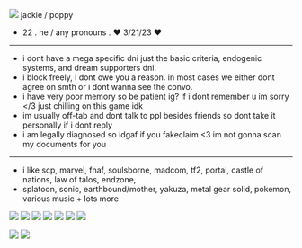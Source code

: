 ![](https://i.imgur.com/2KeOG7t.gif)  jackie / poppy
-  22 . he / any pronouns . ♥ 3/21/23 ♥
- --------------------------------------------------------
-  i dont have a mega specific dni just the basic criteria, endogenic systems, and dream supporters dni.
-  i block freely, i dont owe you a reason. in most cases we either dont agree on smth or i dont wanna see the convo.
-  i have very poor memory so be patient ig? if i dont remember u im sorry </3 just chilling on this game idk
-  im usually off-tab and dont talk to ppl besides friends so dont take it personally if i dont reply
-  i am legally diagnosed so idgaf if you fakeclaim <3 im not gonna scan my documents for you
- --------------------------------------------------------
- i like scp, marvel, fnaf, soulsborne, madcom, tf2, portal, castle of nations, law of talos, endzone,
- splatoon, sonic, earthbound/mother, yakuza, metal gear solid, pokemon, various music + lots more

![](https://images-wixmp-ed30a86b8c4ca887773594c2.wixmp.com/f/fa073ec9-cdc7-42bf-91c1-f0492eff0c87/d4vkj12-09677fc6-7ff7-49de-bbcd-65932f662144.gif?token=eyJ0eXAiOiJKV1QiLCJhbGciOiJIUzI1NiJ9.eyJzdWIiOiJ1cm46YXBwOjdlMGQxODg5ODIyNjQzNzNhNWYwZDQxNWVhMGQyNmUwIiwiaXNzIjoidXJuOmFwcDo3ZTBkMTg4OTgyMjY0MzczYTVmMGQ0MTVlYTBkMjZlMCIsIm9iaiI6W1t7InBhdGgiOiJcL2ZcL2ZhMDczZWM5LWNkYzctNDJiZi05MWMxLWYwNDkyZWZmMGM4N1wvZDR2a2oxMi0wOTY3N2ZjNi03ZmY3LTQ5ZGUtYmJjZC02NTkzMmY2NjIxNDQuZ2lmIn1dXSwiYXVkIjpbInVybjpzZXJ2aWNlOmZpbGUuZG93bmxvYWQiXX0.QA20IGTvKEkOfYUlnOmf8zwouwBFAQP0HYuad_qBfoI) ![](https://images-wixmp-ed30a86b8c4ca887773594c2.wixmp.com/f/8e79db37-b015-4152-99a7-c60b9787ac0c/dc3jjah-5ef4c5cd-0215-45b7-a426-ba7332212b30.png?token=eyJ0eXAiOiJKV1QiLCJhbGciOiJIUzI1NiJ9.eyJzdWIiOiJ1cm46YXBwOjdlMGQxODg5ODIyNjQzNzNhNWYwZDQxNWVhMGQyNmUwIiwiaXNzIjoidXJuOmFwcDo3ZTBkMTg4OTgyMjY0MzczYTVmMGQ0MTVlYTBkMjZlMCIsIm9iaiI6W1t7InBhdGgiOiJcL2ZcLzhlNzlkYjM3LWIwMTUtNDE1Mi05OWE3LWM2MGI5Nzg3YWMwY1wvZGMzamphaC01ZWY0YzVjZC0wMjE1LTQ1YjctYTQyNi1iYTczMzIyMTJiMzAucG5nIn1dXSwiYXVkIjpbInVybjpzZXJ2aWNlOmZpbGUuZG93bmxvYWQiXX0.I-NqizDhgU7yOrhQ9XVl-43_dR5SORlaGKJv-8LcMEY) ![](https://images-wixmp-ed30a86b8c4ca887773594c2.wixmp.com/f/45091976-43f2-46d3-a6c8-84e28a4176e2/ddfl375-9e9d9470-4b05-4a81-97e4-1f1817b61102.gif?token=eyJ0eXAiOiJKV1QiLCJhbGciOiJIUzI1NiJ9.eyJzdWIiOiJ1cm46YXBwOjdlMGQxODg5ODIyNjQzNzNhNWYwZDQxNWVhMGQyNmUwIiwiaXNzIjoidXJuOmFwcDo3ZTBkMTg4OTgyMjY0MzczYTVmMGQ0MTVlYTBkMjZlMCIsIm9iaiI6W1t7InBhdGgiOiJcL2ZcLzQ1MDkxOTc2LTQzZjItNDZkMy1hNmM4LTg0ZTI4YTQxNzZlMlwvZGRmbDM3NS05ZTlkOTQ3MC00YjA1LTRhODEtOTdlNC0xZjE4MTdiNjExMDIuZ2lmIn1dXSwiYXVkIjpbInVybjpzZXJ2aWNlOmZpbGUuZG93bmxvYWQiXX0.edwcksCpBr2K9IxG8YrIPXfQD6o96RPmdCAhNPqbMwQ) ![](https://images-wixmp-ed30a86b8c4ca887773594c2.wixmp.com/f/ebf5b260-42b4-4b1f-81f7-4bbf6324a36d/dglih02-23a3dc15-1ab8-44a3-adb3-3ec77e3f4135.png?token=eyJ0eXAiOiJKV1QiLCJhbGciOiJIUzI1NiJ9.eyJzdWIiOiJ1cm46YXBwOjdlMGQxODg5ODIyNjQzNzNhNWYwZDQxNWVhMGQyNmUwIiwiaXNzIjoidXJuOmFwcDo3ZTBkMTg4OTgyMjY0MzczYTVmMGQ0MTVlYTBkMjZlMCIsIm9iaiI6W1t7InBhdGgiOiJcL2ZcL2ViZjViMjYwLTQyYjQtNGIxZi04MWY3LTRiYmY2MzI0YTM2ZFwvZGdsaWgwMi0yM2EzZGMxNS0xYWI4LTQ0YTMtYWRiMy0zZWM3N2UzZjQxMzUucG5nIn1dXSwiYXVkIjpbInVybjpzZXJ2aWNlOmZpbGUuZG93bmxvYWQiXX0.MtdG2qqlJUL-ZOOmemfafUpKui1BVNpU4dihTjcdAPQ) ![](https://images-wixmp-ed30a86b8c4ca887773594c2.wixmp.com/f/f8d0b75b-557c-4e3b-9d2d-237dc32d16fa/d383hjo-21f05dbb-6803-4542-bd5f-a76a55370c17.png?token=eyJ0eXAiOiJKV1QiLCJhbGciOiJIUzI1NiJ9.eyJzdWIiOiJ1cm46YXBwOjdlMGQxODg5ODIyNjQzNzNhNWYwZDQxNWVhMGQyNmUwIiwiaXNzIjoidXJuOmFwcDo3ZTBkMTg4OTgyMjY0MzczYTVmMGQ0MTVlYTBkMjZlMCIsIm9iaiI6W1t7InBhdGgiOiJcL2ZcL2Y4ZDBiNzViLTU1N2MtNGUzYi05ZDJkLTIzN2RjMzJkMTZmYVwvZDM4M2hqby0yMWYwNWRiYi02ODAzLTQ1NDItYmQ1Zi1hNzZhNTUzNzBjMTcucG5nIn1dXSwiYXVkIjpbInVybjpzZXJ2aWNlOmZpbGUuZG93bmxvYWQiXX0.bM01bmrqFTZtZg1IwIAvZtEHrsFmPm4J5RtZdYsbDDs) ![](https://images-wixmp-ed30a86b8c4ca887773594c2.wixmp.com/f/f8430877-900d-47eb-bfbe-3092fce67a1a/ddnbgzh-50909ee1-6654-4373-bfea-6d9586c8c254.png?token=eyJ0eXAiOiJKV1QiLCJhbGciOiJIUzI1NiJ9.eyJzdWIiOiJ1cm46YXBwOjdlMGQxODg5ODIyNjQzNzNhNWYwZDQxNWVhMGQyNmUwIiwiaXNzIjoidXJuOmFwcDo3ZTBkMTg4OTgyMjY0MzczYTVmMGQ0MTVlYTBkMjZlMCIsIm9iaiI6W1t7InBhdGgiOiJcL2ZcL2Y4NDMwODc3LTkwMGQtNDdlYi1iZmJlLTMwOTJmY2U2N2ExYVwvZGRuYmd6aC01MDkwOWVlMS02NjU0LTQzNzMtYmZlYS02ZDk1ODZjOGMyNTQucG5nIn1dXSwiYXVkIjpbInVybjpzZXJ2aWNlOmZpbGUuZG93bmxvYWQiXX0.fRSsiYka53Trg19hqgzD6IyniRp2Q4XB9a1P4xUPtQw) ![](https://images-wixmp-ed30a86b8c4ca887773594c2.wixmp.com/f/fbe6c344-10c6-4e19-96b2-01ac52ba52c5/d6m44t0-c4173e27-a489-4e14-a114-bccb579f2b37.gif?token=eyJ0eXAiOiJKV1QiLCJhbGciOiJIUzI1NiJ9.eyJzdWIiOiJ1cm46YXBwOjdlMGQxODg5ODIyNjQzNzNhNWYwZDQxNWVhMGQyNmUwIiwiaXNzIjoidXJuOmFwcDo3ZTBkMTg4OTgyMjY0MzczYTVmMGQ0MTVlYTBkMjZlMCIsIm9iaiI6W1t7InBhdGgiOiJcL2ZcL2ZiZTZjMzQ0LTEwYzYtNGUxOS05NmIyLTAxYWM1MmJhNTJjNVwvZDZtNDR0MC1jNDE3M2UyNy1hNDg5LTRlMTQtYTExNC1iY2NiNTc5ZjJiMzcuZ2lmIn1dXSwiYXVkIjpbInVybjpzZXJ2aWNlOmZpbGUuZG93bmxvYWQiXX0.CyGPCGVSzi5BZKEKhr40mSIJdn7w39VxPAIn-C50X2c) 

![](https://i.imgur.com/RA7R9rm.png) ![](https://i.imgur.com/RA7R9rm.png)
